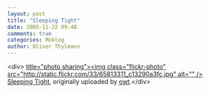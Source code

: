 ```yaml
---
layout: post
title: "Sleeping Tight"
date: 2005-11-22 09:48
comments: true
categories: Moblog
author: Oliver Thylmann
---
```



&lt;div&gt;	[ title=&quot;photo sharing&quot;&gt;&lt;img class=&quot;flickr-photo&quot; src=&quot;http://static.flickr.com/33/65813311_c13290a3fc.jpg&quot; alt=&quot;&quot; /&gt;](http://www.flickr.com/photos/oliver/65813311/)	[Sleeping Tight](http://www.flickr.com/photos/oliver/65813311/), originally uploaded by [owt](http://www.flickr.com/people/oliver/).&lt;/div&gt;					


